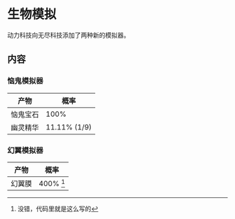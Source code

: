 # 生物模拟

动力科技向无尽科技添加了两种新的模拟器。

## 内容

### 恼鬼模拟器

| 产物 | 概率 |
| --- | --- |
| 恼鬼宝石 | 100% |
| 幽灵精华 | 11.11% (1/9) |

### 幻翼模拟器

| 产物 | 概率 |
| --- | --- |
| 幻翼膜 | 400% [^1] |

[^1]: 没错，代码里就是这么写的
